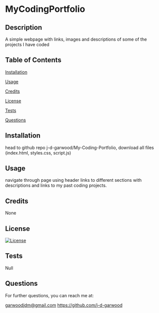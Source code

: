 # MyCodingPortfolio

## Description

A simple webpage with links, images and descriptions of some of the projects I have coded

## Table of Contents

[Installation](#installation)

[Usage](#usage)

[Credits](#credits)

[License](#license)

[Tests](#tests)

[Questions](#questions)

## Installation

head to github repo j-d-garwood/My-Coding-Portfolio, download all files (index.html, styles.css, script.js)

## Usage

navigate through page using header links to different sections with descriptions and links to my past coding projects.

## Credits

None

## License

[![License](https://img.shields.io/badge/License-Boost_1.0-lightblue.svg)](https://www.boost.org/LICENSE_1_0.txt)

## Tests

Null

## Questions
For further questions, you can reach me at: 

garwoodjdm@gmail.com
https://github.com/j-d-garwood